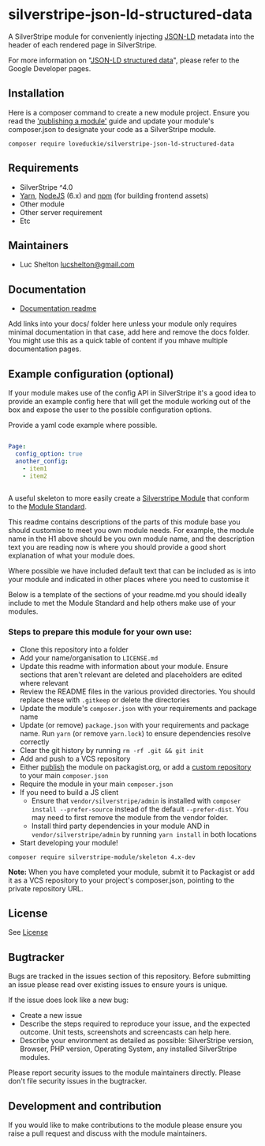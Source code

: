 # silverstripe-json-ld-structured-data

A SilverStripe module for conveniently injecting [JSON-LD](https://json-ld.org/) metadata into the header of each rendered page in SilverStripe.

For more information on "[JSON-LD structured data](https://developers.google.com/search/docs/advanced/structured-data/intro-structured-data)", please refer to the Google Developer pages.

## Installation

Here is a composer command to create a new module project. Ensure you read the
['publishing a module'](https://docs.silverstripe.org/en/developer_guides/extending/how_tos/publish_a_module/) guide
and update your module's composer.json to designate your code as a SilverStripe module. 

```shell
composer require loveduckie/silverstripe-json-ld-structured-data
```

## Requirements

* SilverStripe ^4.0
* [Yarn](https://yarnpkg.com/lang/en/), [NodeJS](https://nodejs.org/en/) (6.x) and [npm](https://npmjs.com) (for building
  frontend assets)
* Other module
* Other server requirement
* Etc

## Maintainers
 * Luc Shelton <lucshelton@gmail.com>

## Documentation
 * [Documentation readme](docs/en/readme.md)

Add links into your docs/<language> folder here unless your module only requires minimal documentation 
in that case, add here and remove the docs folder. You might use this as a quick table of content if you
mhave multiple documentation pages.
    
## Example configuration (optional)
If your module makes use of the config API in SilverStripe it's a good idea to provide an example config here that will get the module working out of the box and expose the user to the possible configuration options.

Provide a yaml code example where possible.

```yaml

Page:
  config_option: true
  another_config:
    - item1
    - item2
  
```

A useful skeleton to more easily create a [Silverstripe Module](https://docs.silverstripe.org/en/4/developer_guides/extending/modules/) that conform to the
[Module Standard](https://docs.silverstripe.org/en/developer_guides/extending/modules/#module-standard).

This readme contains descriptions of the parts of this module base you should customise to meet you own module needs.
For example, the module name in the H1 above should be you own module name, and the description text you are reading now
is where you should provide a good short explanation of what your module does.

Where possible we have included default text that can be included as is into your module and indicated in 
other places where you need to customise it

Below is a template of the sections of your readme.md you should ideally include to met the Module Standard 
and help others make use of your modules.

### Steps to prepare this module for your own use:

- Clone this repository into a folder
- Add your name/organisation to `LICENSE.md`
- Update this readme with information about your module. Ensure sections that aren't relevant are deleted and 
placeholders are edited where relevant
- Review the README files in the various provided directories. You should replace these with `.gitkeep` or delete the 
directories
- Update the module's `composer.json` with your requirements and package name
- Update (or remove) `package.json` with your requirements and package name. Run `yarn` (or remove `yarn.lock`) to 
ensure dependencies resolve correctly
- Clear the git history by running `rm -rf .git && git init`
- Add and push to a VCS repository
- Either [publish](https://getcomposer.org/doc/02-libraries.md#publishing-to-packagist) the module on packagist.org, or add a [custom repository](https://getcomposer.org/doc/02-libraries.md#publishing-to-a-vcs) to your main `composer.json`
- Require the module in your main `composer.json`
- If you need to build a JS client
  - Ensure that `vendor/silverstripe/admin` is installed with `composer install --prefer-source` instead of the default `--prefer-dist`.  You may need to first remove the module from the vendor folder.
  - Install third party dependencies in your module AND in `vendor/silverstripe/admin` by running `yarn install` in both locations
- Start developing your module!

```
composer require silverstripe-module/skeleton 4.x-dev
```

**Note:** When you have completed your module, submit it to Packagist or add it as a VCS repository to your
project's composer.json, pointing to the private repository URL.

## License
See [License](license.md)
 
## Bugtracker
Bugs are tracked in the issues section of this repository. Before submitting an issue please read over 
existing issues to ensure yours is unique. 
 
If the issue does look like a new bug:
 
 - Create a new issue
 - Describe the steps required to reproduce your issue, and the expected outcome. Unit tests, screenshots 
 and screencasts can help here.
 - Describe your environment as detailed as possible: SilverStripe version, Browser, PHP version, 
 Operating System, any installed SilverStripe modules.
 
Please report security issues to the module maintainers directly. Please don't file security issues in the bugtracker.
 
## Development and contribution
If you would like to make contributions to the module please ensure you raise a pull request and discuss with the module maintainers.
